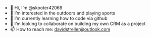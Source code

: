 - 👋 Hi, I’m @skooter42069
- 👀 I’m interested in the outdoors and playing sports
- 🌱 I’m currently learning how to code via github
- 💞️ I’m looking to collaborate on building my own CRM as a project
- 📫 How to reach me: davidstreller@outlook.com

<!---
skooter42069/skooter42069 is a ✨ special ✨ repository because its `README.md` (this file) appears on your GitHub profile.
You can click the Preview link to take a look at your changes.
--->
